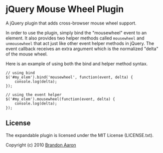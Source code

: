 # jQuery Mouse Wheel Plugin

A jQuery plugin that adds cross-browser mouse wheel support.

In order to use the plugin, simply bind the "mousewheel" event to an element. It also provides two helper methods called `mousewheel` and `unmousewheel` that act just like other event helper methods in jQuery. The event callback receives an extra argument which is the normalized "delta" of the mouse wheel. 

Here is an example of using both the bind and helper method syntax.

    // using bind
    $('#my_elem').bind('mousewheel', function(event, delta) {
        console.log(delta);
    });
    
    // using the event helper
    $('#my_elem').mousewheel(function(event, delta) {
        console.log(delta);
    });


## License

The expandable plugin is licensed under the MIT License (LICENSE.txt).

Copyright (c) 2010 [Brandon Aaron](http://brandonaaron.net)